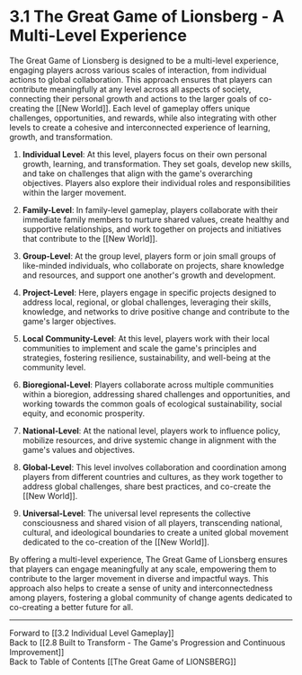 # 3.1 The Great Game of Lionsberg - A Multi-Level Experience

The Great Game of Lionsberg is designed to be a multi-level experience, engaging players across various scales of interaction, from individual actions to global collaboration. This approach ensures that players can contribute meaningfully at any level across all aspects of society, connecting their personal growth and actions to the larger goals of co-creating the [[New World]]. Each level of gameplay offers unique challenges, opportunities, and rewards, while also integrating with other levels to create a cohesive and interconnected experience of learning, growth, and transformation. 

1.  **Individual Level**: At this level, players focus on their own personal growth, learning, and transformation. They set goals, develop new skills, and take on challenges that align with the game's overarching objectives. Players also explore their individual roles and responsibilities within the larger movement.
    
2.  **Family-Level**: In family-level gameplay, players collaborate with their immediate family members to nurture shared values, create healthy and supportive relationships, and work together on projects and initiatives that contribute to the [[New World]].
    
3.  **Group-Level**: At the group level, players form or join small groups of like-minded individuals, who collaborate on projects, share knowledge and resources, and support one another's growth and development.
    
4.  **Project-Level**: Here, players engage in specific projects designed to address local, regional, or global challenges, leveraging their skills, knowledge, and networks to drive positive change and contribute to the game's larger objectives.
    
5.  **Local Community-Level**: At this level, players work with their local communities to implement and scale the game's principles and strategies, fostering resilience, sustainability, and well-being at the community level.
    
6.  **Bioregional-Level**: Players collaborate across multiple communities within a bioregion, addressing shared challenges and opportunities, and working towards the common goals of ecological sustainability, social equity, and economic prosperity.
    
7.  **National-Level**: At the national level, players work to influence policy, mobilize resources, and drive systemic change in alignment with the game's values and objectives.
    
8.  **Global-Level**: This level involves collaboration and coordination among players from different countries and cultures, as they work together to address global challenges, share best practices, and co-create the [[New World]].
    
9.  **Universal-Level**: The universal level represents the collective consciousness and shared vision of all players, transcending national, cultural, and ideological boundaries to create a united global movement dedicated to the co-creation of the [[New World]].
    

By offering a multi-level experience, The Great Game of Lionsberg ensures that players can engage meaningfully at any scale, empowering them to contribute to the larger movement in diverse and impactful ways. This approach also helps to create a sense of unity and interconnectedness among players, fostering a global community of change agents dedicated to co-creating a better future for all.

____

Forward to [[3.2 Individual Level Gameplay]]    
Back to [[2.8 Built to Transform - The Game's Progression and Continuous Improvement]]  
Back to Table of Contents [[The Great Game of LIONSBERG]]  